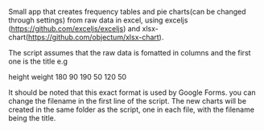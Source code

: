 Small app that creates frequency tables and pie charts(can be changed through settings)
from raw data in excel, using exceljs (https://github.com/exceljs/exceljs)
and xlsx-chart(https://github.com/objectum/xlsx-chart).

The script assumes that the raw data is fomatted in columns and the first one is the title e.g

height weight
180 90
190 50
120 50

It should be noted that this exact format is used by Google Forms.
you can change the filename in the first line of the script. The new charts will be
created in the same folder as the script, one in each file, with the filename being
the title.

